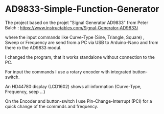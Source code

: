 # AD9833-Simple-Function-Generator

The project based on the projet "Signal Generator AD9833" from Peter Balch  :  https://www.instructables.com/Signal-Generator-AD9833/   

where the input commands like Curve-Type (Sine, Triangle, Square) , Sweep or Frequency are send from a PC via USB to Arduino-Nano and from there ro the AD9833 modul.

I changed the program, that it works standalone without connection to the PC.

For input the commands I use a rotary encoder with integrated button-switch.

An HD44780 display (LCD1602) shows all information (Curve-Type, Frequency, seep ...) 

On the Encoder and button-switch I use Pin-Change-Interrupt (PCI) for a quick change of the commnds and frequency.

